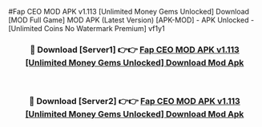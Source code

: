 #Fap CEO MOD APK v1.113 [Unlimited Money Gems Unlocked] Download [MOD Full Game] MOD APK (Latest Version) [APK-MOD] - APK Unlocked - [Unlimited Coins No Watermark Premium] vf1y1



<div align="center">

<h3>🔴 Download [Server1] 👉👉 <a href="https://momento.my/?title=Fap_CEO_MOD_APK_v1.113_[Unlimited_Money_Gems_Unlocked]_Download">Fap CEO MOD APK v1.113 [Unlimited Money Gems Unlocked] Download Mod Apk</a></h3><br>

<h3>🔴 Download [Server2] 👉👉 <a href="https://momento.my/?title=Fap_CEO_MOD_APK_v1.113_[Unlimited_Money_Gems_Unlocked]_Download">Fap CEO MOD APK v1.113 [Unlimited Money Gems Unlocked] Download Mod Apk</a></h3>
</div>
